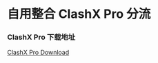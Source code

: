 # 自用整合 ClashX Pro 分流

### ClashX Pro 下载地址

[ClashX Pro Download](https://install.appcenter.ms/users/clashx/apps/clashx-pro/distribution_groups/public)

